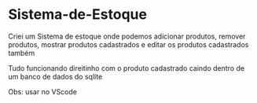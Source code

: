 # Sistema-de-Estoque

Criei um Sistema de estoque onde podemos adicionar produtos, remover produtos, mostrar produtos cadastrados e editar os produtos cadastrados também

Tudo funcionando direitinho com o produto cadastrado caindo dentro de um banco de dados do sqlite

Obs: usar no VScode